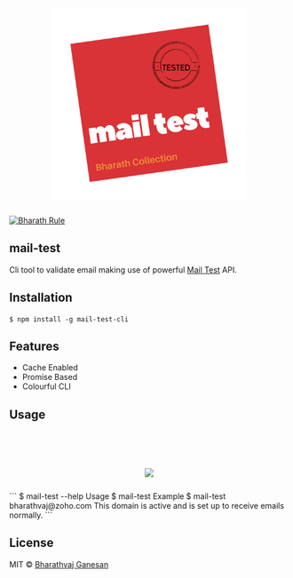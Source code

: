 <h1 align="center">
	<br>
	<img width="350" src="./media/mail-test.png">
	<br>
</h1>

[![Bharath Rule](https://img.shields.io/badge/bharath-100%25-brightgreen.svg)](https://github.com/bharathvaj1995)

## mail-test

Cli tool to validate email making use of powerful [Mail Test](http://mailtest.in) API.

## Installation

```
$ npm install -g mail-test-cli
```

## Features

* Cache Enabled
* Promise Based
* Colourful CLI

## Usage

<h1 align="center">
	<br>
	<img width="600" src="./media/usage.gif">
	<br>
</h1>
```
    $ mail-test --help
    Usage
	  $ mail-test <email address>
	Example
	  $ mail-test bharathvaj@zoho.com
	  This domain is active and is set up to receive emails normally.
```

## License

MIT © [Bharathvaj Ganesan](https://github.com/bharathvaj1995)
